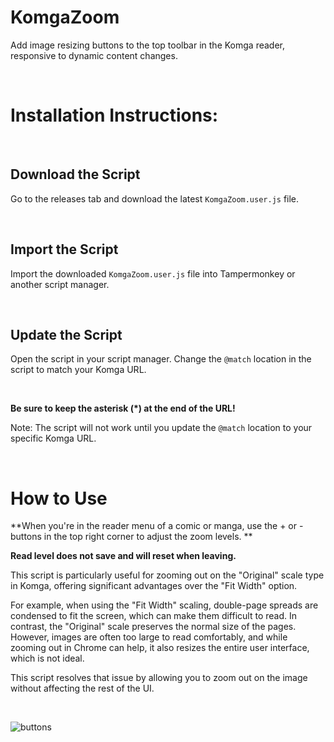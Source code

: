 # KomgaZoom

Add image resizing buttons to the top toolbar in the Komga reader, responsive to dynamic content changes.

<br>

<h1>Installation Instructions:</h1>

<br>

<h2>Download the Script</h2>

Go to the releases tab and download the latest `KomgaZoom.user.js` file.

<br>

<h2>Import the Script</h2>

Import the downloaded `KomgaZoom.user.js` file into Tampermonkey or another script manager.

<br>

<h2>Update the Script</h2>

Open the script in your script manager. Change the `@match` location in the script to match your Komga URL.

<br>

**Be sure to keep the asterisk (*) at the end of the URL!**

Note: The script will not work until you update the `@match` location to your specific Komga URL.

<br>

<h1>How to Use</h1>

**When you're in the reader menu of a comic or manga, use the + or - buttons in the top right corner to adjust the zoom levels. **

**Read level does not save and will reset when leaving.**

This script is particularly useful for zooming out on the "Original" scale type in Komga, offering significant advantages over the "Fit Width" option.

For example, when using the "Fit Width" scaling, double-page spreads are condensed to fit the screen, which can make them difficult to read. In contrast, the "Original" scale preserves the normal size of the pages. However, images are often too large to read comfortably, and while zooming out in Chrome can help, it also resizes the entire user interface, which is not ideal.

This script resolves that issue by allowing you to zoom out on the image without affecting the rest of the UI.

<br>

![buttons](https://github.com/wanestar/KomgaZoom/assets/59542068/ce302b70-1b89-4a7f-a82e-2df5a8a2b2e0)
